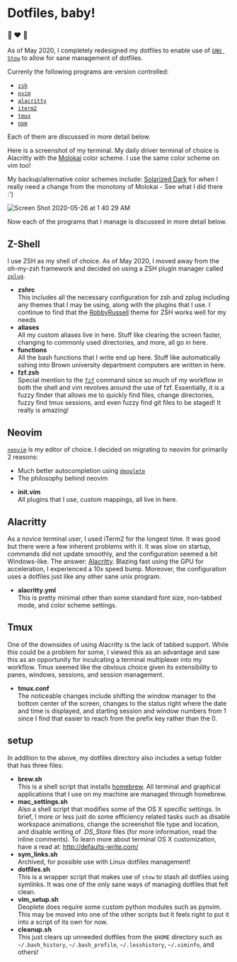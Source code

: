 # Dotfiles, baby!

### 🐧 ❤️ 🚀
As of May 2020, I completely redesigned my dotfiles to enable use of [`GNU Stow`]([https://www.gnu.org/software/stow/](https://www.gnu.org/software/stow/)) to allow for sane management of dotfiles.

Currenly the following programs are version controlled:
+ [`zsh`]([https://www.zsh.org/](https://www.zsh.org/)) 
+ [`nvim`]([https://neovim.io/](https://neovim.io/))
+ [`alacritty`]([https://github.com/alacritty/alacritty](https://github.com/alacritty/alacritty))
+ [`iterm2`]([https://www.iterm2.com/](https://www.iterm2.com/))
+ [`tmux`]([https://github.com/tmux/tmux](https://github.com/tmux/tmux))
+ [`npm`]([https://www.npmjs.com/](https://www.npmjs.com/))

Each of them are discussed in more detail below.

Here is a screenshot of my terminal. My daily driver terminal of choice is Alacritty with the [Molokai]([https://github.com/tomasr/molokai](https://github.com/tomasr/molokai)) color scheme. I use the same color scheme on vim too!

My backup/alternative color schemes include: [Solarized Dark]([https://ethanschoonover.com/solarized/](https://ethanschoonover.com/solarized/)) for when I really need a change from the monotony of Molokai - See what I did there :')

![Screen Shot 2020-05-26 at 1 40 29 AM](https://user-images.githubusercontent.com/20383602/82840975-1cc26e80-9ef2-11ea-856c-a410bb7dbecb.jpg)

Now each of the programs that I manage is discussed in more detail below.

## Z-Shell

I use ZSH as my shell of choice. As of May 2020, I moved away from the oh-my-zsh framework and decided on using a ZSH plugin manager called [`zplug`]([https://github.com/zplug/zplug](https://github.com/zplug/zplug)).
  + **zshrc**\
  This includes all the necessary configuration for zsh and zplug
  including any themes that I may be using, along with the plugins that
  I use. I continue to find that the [RobbyRussell]([https://github.com/ohmyzsh/ohmyzsh/blob/master/themes/robbyrussell.zsh-theme](https://github.com/ohmyzsh/ohmyzsh/blob/master/themes/robbyrussell.zsh-theme)) theme for ZSH works well for my needs
  + **aliases**\
  All my custom aliases live in here. Stuff like clearing the screen faster,
  changing to commonly used directories, and more, all go in here.
  + **functions**\
  All the bash functions that I write end up here. Stuff like automatically 
  sshing into Brown university department computers are written in here.
  + **fzf.zsh**\
  Special mention to the [`fzf`]([https://github.com/junegunn/fzf](https://github.com/junegunn/fzf)) command since so much of my workflow in both the shell and vim revolves around the use of fzf. Essentially, it is a fuzzy finder that allows me to quickly find files, change directories, fuzzy find tmux sessions, and even fuzzy find git files to be staged! It really is amazing!

## Neovim

[`neovim`]([https://neovim.io/](https://neovim.io/)) is my editor of choice. I decided on migrating to neovim for primarily 2 reasons: 
* Much better autocompletion using [`deoplete`]([https://github.com/Shougo/deoplete.nvim](https://github.com/Shougo/deoplete.nvim))
* The philosophy behind neovim

+ **init.vim**\
  All plugins that I use, custom mappings, all live in here.

## Alacritty

As a novice terminal user, I used iTerm2 for the longest time. It was good but there were a few inherent problems with it. It was slow on startup, commands did not update smoothly, and the configuration seemed a bit Windows-like. 
The answer: [Alacritty]([https://github.com/alacritty/alacritty](https://github.com/alacritty/alacritty)).
Blazing fast using the GPU for acceleration, I experienced a 10x speed bump. Moreover, the configuration uses a dotfiles just like any other sane unix program.

+ **alacritty.yml**\
This is pretty minimal other than some standard font size, non-tabbed mode, and color scheme settings.

## Tmux

One of the downsides of using Alacritty is the lack of tabbed support. While this could be a problem for some, I viewed this as an advantage and saw this as an opportunity for inculcating a terminal multiplexer into my workflow. Tmux seemed like the obvious choice given its extensibility to panes, windows, sessions, and session management. 

+ **tmux.conf**\
The noticeable changes include shifting the window manager to the bottom center of the screen, changes to the status right where the date and time is displayed, and starting session and window numbers from 1 since I find that easier to reach from the prefix key rather than the 0.

## setup
In addition to the above, my dotfiles directory also includes a setup folder 
that has three files:
  + **brew.sh**\
  This is a shell script that installs [homebrew](https://brew.sh/). 
  All terminal and graphical applications that I use on my machine are managed 
  through homebrew.
  + **mac_settings.sh**\
  Also a shell script that modifies some of the OS X specific settings. In brief, 
  I more or less just do some efficiency related tasks such as disable workspace 
  animations, change the screenshot file type and location, and disable writing 
  of *.DS_Store* files (for more information, read the inline comments).
  To learn more about terminal OS X customization, have a read at: 
  <http://defaults-write.com/>
  + **sym_links.sh**\
  Archived, for possible use with Linux dotfiles management!
+ **dotfiles.sh**\
  This is a wrapper script that makes use of `stow` to stash all dotfiles using symlinks. It was one of the only sane ways of managing dotfiles that felt clean.
+ **vim_setup.sh**\
 Deoplete does require some custom python modules such as pynvim. This may be moved into one of the other scripts but it feels right to put it into a script of its own for now.
 + **cleanup.sh**\
 This just clears up unneeded dotfiles from the `$HOME` directory such as `~/.bash_history`, `~/.bash_profile`, `~/.lesshistory`, `~/.viminfo`, and others!
